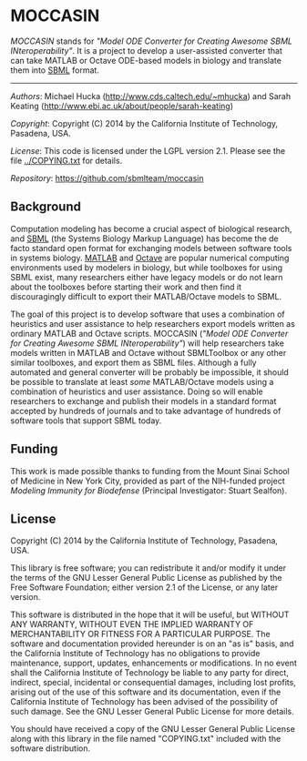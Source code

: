 MOCCASIN
========

*MOCCASIN* stands for *"Model ODE Converter for Creating Awesome SBML INteroperability"*.  It is a project to develop a user-assisted converter that can take MATLAB or Octave ODE-based models in biology and translate them into [SBML](http://sbml.org) format.

----
*Authors*:      Michael Hucka (http://www.cds.caltech.edu/~mhucka) and Sarah Keating (http://www.ebi.ac.uk/about/people/sarah-keating)

*Copyright*:    Copyright (C) 2014 by the California Institute of Technology, Pasadena, USA.

*License*:      This code is licensed under the LGPL version 2.1.  Please see the file [../COPYING.txt](https://raw.githubusercontent.com/sbmlteam/moccasin/master/COPYING.txt) for details.

*Repository*:   https://github.com/sbmlteam/moccasin


Background
----------

Computation modeling has become a crucial aspect of biological research, and [SBML](http://sbml.org) (the Systems Biology Markup Language) has become the de facto standard open format for exchanging models between software tools in systems biology. [MATLAB](http://www.mathworks.com) and [Octave](http://www.gnu.org/software/octave/) are popular numerical computing environments used by modelers in biology, but while toolboxes for using SBML exist, many researchers either have legacy models or do not learn about the toolboxes before starting their work and then find it discouragingly difficult to export their MATLAB/Octave models to SBML.

The goal of this project is to develop software that uses a combination of heuristics and user assistance to help researchers export models written as ordinary MATLAB and Octave scripts. MOCCASIN  (*"Model ODE Converter for Creating Awesome SBML INteroperability"*) will help researchers take models written in MATLAB and Octave without SBMLToolbox or any other similar toolboxes, and export them as SBML files.  Although a fully automated and general converter will be probably be impossible, it should be possible to translate at least *some* MATLAB/Octave models using a combination of heuristics and user assistance.  Doing so will enable researchers to exchange and publish their models in a standard format accepted by hundreds of journals and to take advantage of hundreds of software tools that support SBML today.

Funding
-------

This work is made possible thanks to funding from the Mount Sinai School of Medicine in New York City, provided as part of the NIH-funded project *Modeling Immunity for Biodefense* (Principal Investigator: Stuart Sealfon).


License
-------

Copyright (C) 2014 by the California Institute of Technology, Pasadena, USA.

This library is free software; you can redistribute it and/or modify it under the terms of the GNU Lesser General Public License as published by the Free Software Foundation; either version 2.1 of the License, or any later version.

This software is distributed in the hope that it will be useful, but WITHOUT ANY WARRANTY, WITHOUT EVEN THE IMPLIED WARRANTY OF MERCHANTABILITY OR FITNESS FOR A PARTICULAR PURPOSE.  The software and documentation provided hereunder is on an "as is" basis, and the California Institute of Technology has no obligations to provide maintenance, support, updates, enhancements or modifications.  In no event shall the California Institute of Technology be liable to any party for direct, indirect, special, incidental or consequential damages, including lost profits, arising out of the use of this software and its documentation, even if the California Institute of Technology has been advised of the possibility of such damage.  See the GNU Lesser General Public License for more details.

You should have received a copy of the GNU Lesser General Public License along with this library in the file named "COPYING.txt" included with the software distribution.
